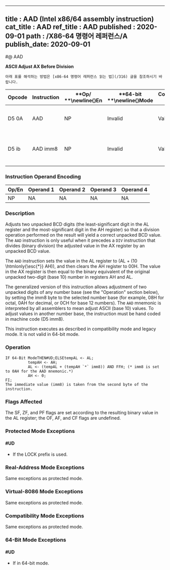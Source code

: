 ----------------------------
title : AAD (Intel x86/64 assembly instruction)
cat_title : AAD
ref_title : AAD
published : 2020-09-01
path : /X86-64 명령어 레퍼런스/A
publish_date: 2020-09-01
----------------------------


#@ AAD

**ASCII Adjust AX Before Division**

```lec-info
아래 표를 해석하는 방법은 [x86-64 명령어 레퍼런스 읽는 법](/316) 글을 참조하시기 바랍니다.
```

|**Opcode**|**Instruction**|**Op/ **\newline{}**En**|**64-bit **\newline{}**Mode**|**Compat/**\newline{}**Leg Mode**|**Description**|
|----------|---------------|------------------------|-----------------------------|---------------------------------|---------------|
|D5 0A|AAD|NP|Invalid|Valid|ASCII adjust AX before division.|
|D5 ib|AAD imm8|NP|Invalid|Valid|Adjust AX before division to number base imm8.|
### Instruction Operand Encoding


|Op/En|Operand 1|Operand 2|Operand 3|Operand 4|
|-----|---------|---------|---------|---------|
|NP|NA|NA|NA|NA|
### Description


Adjusts two unpacked BCD digits (the least-significant digit in the AL register and the most-significant digit in the AH register) so that a division operation performed on the result will yield a correct unpacked BCD value. The `AAD` instruction is only useful when it precedes a `DIV` instruction that divides (binary division) the adjusted value in the AX register by an unpacked BCD value.

The `AAD` instruction sets the value in the AL register to (AL + (10 \htmlonly{\esc{*}} AH)), and then clears the AH register to 00H. The value in the AX register is then equal to the binary equivalent of the original unpacked two-digit (base 10) number in registers AH and AL.

The generalized version of this instruction allows adjustment of two unpacked digits of any number base (see the "Operation" section below), by setting the imm8 byte to the selected number base (for example, 08H for octal, 0AH for decimal, or 0CH for base 12 numbers). The `AAD` mnemonic is interpreted by all assemblers to mean adjust ASCII (base 10) values. To adjust values in another number base, the instruction must be hand coded in machine code (D5 imm8).

This instruction executes as described in compatibility mode and legacy mode. It is not valid in 64-bit mode.


### Operation

```info-verb
IF 64-Bit ModeTHEN#UD;ELSEtempAL <- AL;
          tempAH <- AH;
          AL <- (tempAL + (tempAH `*` imm8)) AND FFH; (* imm8 is set to 0AH for the AAD mnemonic.*)
          AH <- 0;
FI;
The immediate value (imm8) is taken from the second byte of the instruction.
```
### Flags Affected


The SF, ZF, and PF flags are set according to the resulting binary value in the AL register; the OF, AF, and CF flags are undefined.


### Protected Mode Exceptions

#### #UD
* If the LOCK prefix is used.

### Real-Address Mode Exceptions



Same exceptions as protected mode.


### Virtual-8086 Mode Exceptions



Same exceptions as protected mode.


### Compatibility Mode Exceptions



Same exceptions as protected mode.


### 64-Bit Mode Exceptions

#### #UD
* If in 64-bit mode.

